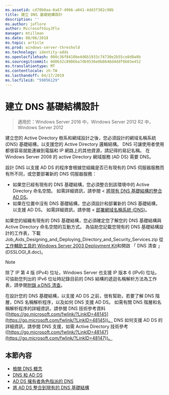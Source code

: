 ```yaml
---
ms.assetid: cd70b0aa-0a67-4966-a041-4dd3f302c98b
title: 建立 DNS 基礎結構設計
description: ''
ms.author: joflore
author: MicrosoftGuyJFlo
manager: mtillman
ms.date: 08/08/2018
ms.topic: article
ms.prod: windows-server-threshold
ms.technology: identity-adds
ms.openlocfilehash: 080c36f8410be4d6b1933c74730e2b55ce8d0a0b
ms.sourcegitcommit: 0d0b32c8986ba7db9536e0b8648d4ddf9b03e452
ms.translationtype: MT
ms.contentlocale: zh-TW
ms.lasthandoff: 04/17/2019
ms.locfileid: "59856129"
---
```

# <a name="creating-a-dns-infrastructure-design"></a>建立 DNS 基礎結構設計

>適用於：Windows Server 2016 中，Windows Server 2012 R2 中，Windows Server 2012

建立您的 Active Directory 樹系和網域設計之後，您必須設計的網域名稱系統 (DNS) 基礎結構，以支援您的 Active Directory 邏輯結構。 DNS 可讓使用者使用都很容易就能連線到電腦和 IP 網路上的其他資源，請記得的易記名稱。 在 Windows Server 2008 的 active Directory 網域服務 (AD DS) 需要 DNS。  
  
設計 DNS 以支援 AD DS 的程序會根據您組織是否已有現有的 DNS 伺服器服務而有所不同，或您要部署新的 DNS 伺服器服務：  
  
- 如果您已經有現有的 DNS 基礎結構，您必須整合到該環境中的 Active Directory 命名空間。 如需詳細資訊，請參閱 <<c0> [ 將現有 DNS 基礎結構的整合 AD DS](../../ad-ds/plan/Integrating-AD-DS-into-an-Existing-DNS-Infrastructure.md)。  
- 如果在位置中沒有 DNS 基礎結構，您必須設計和部署新的 DNS 基礎結構，以支援 AD DS。 如需詳細資訊，請參閱 <<c0> [ 部署網域名稱系統 (DNS)](https://go.microsoft.com/fwlink/?LinkId=93656)。  
  
如果您的組織有現有的 DNS 基礎結構，您必須確定您了解您的 DNS 基礎結構與 Active Directory 命名空間的互動方式。 為協助您記載您現有的 DNS 基礎結構設計的工作表，下載 Job_Aids_Designing_and_Deploying_Directory_and_Security_Services.zip 從[工作輔助工具的 Windows Server 2003 Deployment Kit](https://go.microsoft.com/fwlink/?LinkID=102558)和開啟 「 DNS 清查 」 (DSSLOGI_8.doc)。  
  
> [!NOTE]  
> 除了 IP 第 4 版 (IPv4) 位址，Windows Server 也支援 IP 版本 6 (IPv6) 位址。 可協助您列出的 IPv6 位址時記錄目前的 DNS 結構的遞迴名稱解析方法為工作表，請參閱[附錄 a:DNS 清查](../../ad-ds/plan/Appendix-A--DNS-Inventory.md)。
  
在設計您的 DNS 基礎結構，以支援 AD DS 之前，很有幫助，若要了解 DNS 階層，DNS 名稱解析程序，以及如何 DNS 支援 AD DS。 如需有關 DNS 階層和名稱解析程序的詳細資訊，請參閱 DNS 技術參考資料 ([https://go.microsoft.com/fwlink/?LinkID=48145](https://go.microsoft.com/fwlink/?LinkID=48145))。 DNS 如何支援 AD DS 的詳細資訊，請參閱 DNS 支援，如需 Active Directory 技術參考 ([https://go.microsoft.com/fwlink/?LinkID=48147](https://go.microsoft.com/fwlink/?LinkID=48147))。  
  
## <a name="in-this-section"></a>本節內容  

- [檢閱 DNS 概念](../../ad-ds/plan/Reviewing-DNS-Concepts.md)  
- [DNS 和 AD DS](../../ad-ds/plan/DNS-and-AD-DS.md)  
- [AD DS 擁有者角色指派的 DNS](../../ad-ds/deploy/Assigning-the-DNS-for-AD-DS-Owner-Role.md)  
- [將 AD DS 整合到現有的 DNS 基礎結構](../../ad-ds/plan/../../ad-ds/plan/Integrating-AD-DS-into-an-Existing-DNS-Infrastructure.md)  
